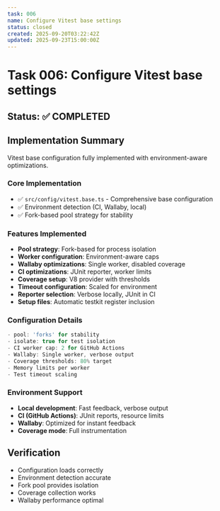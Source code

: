 ```yaml
---
task: 006
name: Configure Vitest base settings
status: closed
created: 2025-09-20T03:22:42Z
updated: 2025-09-23T15:00:00Z
---
```


# Task 006: Configure Vitest base settings

## Status: ✅ COMPLETED

## Implementation Summary

Vitest base configuration fully implemented with environment-aware
optimizations.

### Core Implementation

- ✅ `src/config/vitest.base.ts` - Comprehensive base configuration
- ✅ Environment detection (CI, Wallaby, local)
- ✅ Fork-based pool strategy for stability

### Features Implemented

- **Pool strategy**: Fork-based for process isolation
- **Worker configuration**: Environment-aware caps
- **Wallaby optimizations**: Single worker, disabled coverage
- **CI optimizations**: JUnit reporter, worker limits
- **Coverage setup**: V8 provider with thresholds
- **Timeout configuration**: Scaled for environment
- **Reporter selection**: Verbose locally, JUnit in CI
- **Setup files**: Automatic testkit register inclusion

### Configuration Details

```typescript
- pool: 'forks' for stability
- isolate: true for test isolation
- CI worker cap: 2 for GitHub Actions
- Wallaby: Single worker, verbose output
- Coverage thresholds: 80% target
- Memory limits per worker
- Test timeout scaling
```

### Environment Support

- **Local development**: Fast feedback, verbose output
- **CI (GitHub Actions)**: JUnit reports, resource limits
- **Wallaby**: Optimized for instant feedback
- **Coverage mode**: Full instrumentation

## Verification

- Configuration loads correctly
- Environment detection accurate
- Fork pool provides isolation
- Coverage collection works
- Wallaby performance optimal
